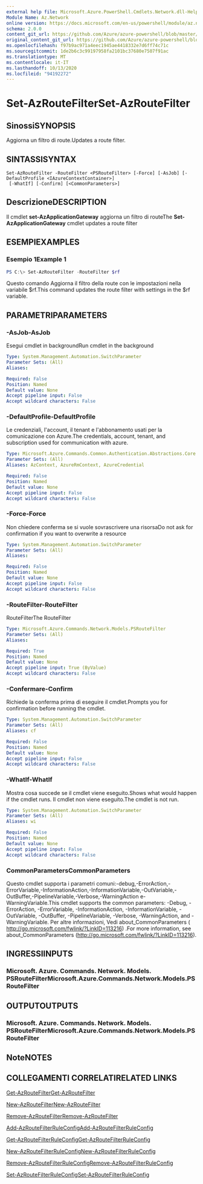 ```yaml
---
external help file: Microsoft.Azure.PowerShell.Cmdlets.Network.dll-Help.xml
Module Name: Az.Network
online version: https://docs.microsoft.com/en-us/powershell/module/az.network/set-azroutefilter
schema: 2.0.0
content_git_url: https://github.com/Azure/azure-powershell/blob/master/src/Network/Network/help/Set-AzRouteFilter.md
original_content_git_url: https://github.com/Azure/azure-powershell/blob/master/src/Network/Network/help/Set-AzRouteFilter.md
ms.openlocfilehash: f97b9ac971a4eec1945ae4418332e7d6ff74c71c
ms.sourcegitcommit: 1de2b6c3c99197958fa2101bc37680e7507f91ac
ms.translationtype: MT
ms.contentlocale: it-IT
ms.lasthandoff: 10/13/2020
ms.locfileid: "94192272"
---
```

# <span data-ttu-id="cd527-101">Set-AzRouteFilter</span><span class="sxs-lookup"><span data-stu-id="cd527-101">Set-AzRouteFilter</span></span>

## <span data-ttu-id="cd527-102">Sinossi</span><span class="sxs-lookup"><span data-stu-id="cd527-102">SYNOPSIS</span></span>
<span data-ttu-id="cd527-103">Aggiorna un filtro di route.</span><span class="sxs-lookup"><span data-stu-id="cd527-103">Updates a route filter.</span></span>

## <span data-ttu-id="cd527-104">SINTASSI</span><span class="sxs-lookup"><span data-stu-id="cd527-104">SYNTAX</span></span>

```
Set-AzRouteFilter -RouteFilter <PSRouteFilter> [-Force] [-AsJob] [-DefaultProfile <IAzureContextContainer>]
 [-WhatIf] [-Confirm] [<CommonParameters>]
```

## <span data-ttu-id="cd527-105">Descrizione</span><span class="sxs-lookup"><span data-stu-id="cd527-105">DESCRIPTION</span></span>
<span data-ttu-id="cd527-106">Il cmdlet **set-AzApplicationGateway** aggiorna un filtro di route</span><span class="sxs-lookup"><span data-stu-id="cd527-106">The **Set-AzApplicationGateway** cmdlet updates a route filter</span></span>

## <span data-ttu-id="cd527-107">ESEMPI</span><span class="sxs-lookup"><span data-stu-id="cd527-107">EXAMPLES</span></span>

### <span data-ttu-id="cd527-108">Esempio 1</span><span class="sxs-lookup"><span data-stu-id="cd527-108">Example 1</span></span>
```powershell
PS C:\> Set-AzRouteFilter -RouteFilter $rf
```

<span data-ttu-id="cd527-109">Questo comando Aggiorna il filtro della route con le impostazioni nella variabile $rf.</span><span class="sxs-lookup"><span data-stu-id="cd527-109">This command updates the route filter with settings in the $rf variable.</span></span>

## <span data-ttu-id="cd527-110">PARAMETRI</span><span class="sxs-lookup"><span data-stu-id="cd527-110">PARAMETERS</span></span>

### <span data-ttu-id="cd527-111">-AsJob</span><span class="sxs-lookup"><span data-stu-id="cd527-111">-AsJob</span></span>
<span data-ttu-id="cd527-112">Esegui cmdlet in background</span><span class="sxs-lookup"><span data-stu-id="cd527-112">Run cmdlet in the background</span></span>

```yaml
Type: System.Management.Automation.SwitchParameter
Parameter Sets: (All)
Aliases:

Required: False
Position: Named
Default value: None
Accept pipeline input: False
Accept wildcard characters: False
```

### <span data-ttu-id="cd527-113">-DefaultProfile</span><span class="sxs-lookup"><span data-stu-id="cd527-113">-DefaultProfile</span></span>
<span data-ttu-id="cd527-114">Le credenziali, l'account, il tenant e l'abbonamento usati per la comunicazione con Azure.</span><span class="sxs-lookup"><span data-stu-id="cd527-114">The credentials, account, tenant, and subscription used for communication with azure.</span></span>

```yaml
Type: Microsoft.Azure.Commands.Common.Authentication.Abstractions.Core.IAzureContextContainer
Parameter Sets: (All)
Aliases: AzContext, AzureRmContext, AzureCredential

Required: False
Position: Named
Default value: None
Accept pipeline input: False
Accept wildcard characters: False
```

### <span data-ttu-id="cd527-115">-Force</span><span class="sxs-lookup"><span data-stu-id="cd527-115">-Force</span></span>
<span data-ttu-id="cd527-116">Non chiedere conferma se si vuole sovrascrivere una risorsa</span><span class="sxs-lookup"><span data-stu-id="cd527-116">Do not ask for confirmation if you want to overwrite a resource</span></span>

```yaml
Type: System.Management.Automation.SwitchParameter
Parameter Sets: (All)
Aliases:

Required: False
Position: Named
Default value: None
Accept pipeline input: False
Accept wildcard characters: False
```

### <span data-ttu-id="cd527-117">-RouteFilter</span><span class="sxs-lookup"><span data-stu-id="cd527-117">-RouteFilter</span></span>
<span data-ttu-id="cd527-118">RouteFilter</span><span class="sxs-lookup"><span data-stu-id="cd527-118">The RouteFilter</span></span>

```yaml
Type: Microsoft.Azure.Commands.Network.Models.PSRouteFilter
Parameter Sets: (All)
Aliases:

Required: True
Position: Named
Default value: None
Accept pipeline input: True (ByValue)
Accept wildcard characters: False
```

### <span data-ttu-id="cd527-119">-Confermare</span><span class="sxs-lookup"><span data-stu-id="cd527-119">-Confirm</span></span>
<span data-ttu-id="cd527-120">Richiede la conferma prima di eseguire il cmdlet.</span><span class="sxs-lookup"><span data-stu-id="cd527-120">Prompts you for confirmation before running the cmdlet.</span></span>

```yaml
Type: System.Management.Automation.SwitchParameter
Parameter Sets: (All)
Aliases: cf

Required: False
Position: Named
Default value: None
Accept pipeline input: False
Accept wildcard characters: False
```

### <span data-ttu-id="cd527-121">-WhatIf</span><span class="sxs-lookup"><span data-stu-id="cd527-121">-WhatIf</span></span>
<span data-ttu-id="cd527-122">Mostra cosa succede se il cmdlet viene eseguito.</span><span class="sxs-lookup"><span data-stu-id="cd527-122">Shows what would happen if the cmdlet runs.</span></span> <span data-ttu-id="cd527-123">Il cmdlet non viene eseguito.</span><span class="sxs-lookup"><span data-stu-id="cd527-123">The cmdlet is not run.</span></span>

```yaml
Type: System.Management.Automation.SwitchParameter
Parameter Sets: (All)
Aliases: wi

Required: False
Position: Named
Default value: None
Accept pipeline input: False
Accept wildcard characters: False
```

### <span data-ttu-id="cd527-124">CommonParameters</span><span class="sxs-lookup"><span data-stu-id="cd527-124">CommonParameters</span></span>
<span data-ttu-id="cd527-125">Questo cmdlet supporta i parametri comuni:-debug,-ErrorAction,-ErrorVariable,-InformationAction,-InformationVariable,-OutVariable,-OutBuffer,-PipelineVariable,-Verbose,-WarningAction e-WarningVariable.</span><span class="sxs-lookup"><span data-stu-id="cd527-125">This cmdlet supports the common parameters: -Debug, -ErrorAction, -ErrorVariable, -InformationAction, -InformationVariable, -OutVariable, -OutBuffer, -PipelineVariable, -Verbose, -WarningAction, and -WarningVariable.</span></span> <span data-ttu-id="cd527-126">Per altre informazioni, Vedi about_CommonParameters ( http://go.microsoft.com/fwlink/?LinkID=113216) .</span><span class="sxs-lookup"><span data-stu-id="cd527-126">For more information, see about_CommonParameters (http://go.microsoft.com/fwlink/?LinkID=113216).</span></span>

## <span data-ttu-id="cd527-127">INGRESSI</span><span class="sxs-lookup"><span data-stu-id="cd527-127">INPUTS</span></span>

### <span data-ttu-id="cd527-128">Microsoft. Azure. Commands. Network. Models. PSRouteFilter</span><span class="sxs-lookup"><span data-stu-id="cd527-128">Microsoft.Azure.Commands.Network.Models.PSRouteFilter</span></span>

## <span data-ttu-id="cd527-129">OUTPUT</span><span class="sxs-lookup"><span data-stu-id="cd527-129">OUTPUTS</span></span>

### <span data-ttu-id="cd527-130">Microsoft. Azure. Commands. Network. Models. PSRouteFilter</span><span class="sxs-lookup"><span data-stu-id="cd527-130">Microsoft.Azure.Commands.Network.Models.PSRouteFilter</span></span>

## <span data-ttu-id="cd527-131">Note</span><span class="sxs-lookup"><span data-stu-id="cd527-131">NOTES</span></span>

## <span data-ttu-id="cd527-132">COLLEGAMENTI CORRELATI</span><span class="sxs-lookup"><span data-stu-id="cd527-132">RELATED LINKS</span></span>

[<span data-ttu-id="cd527-133">Get-AzRouteFilter</span><span class="sxs-lookup"><span data-stu-id="cd527-133">Get-AzRouteFilter</span></span>](./Get-AzRouteFilter.md)

[<span data-ttu-id="cd527-134">New-AzRouteFilter</span><span class="sxs-lookup"><span data-stu-id="cd527-134">New-AzRouteFilter</span></span>](./New-AzRouteFilter.md)

[<span data-ttu-id="cd527-135">Remove-AzRouteFilter</span><span class="sxs-lookup"><span data-stu-id="cd527-135">Remove-AzRouteFilter</span></span>](./Remove-AzRouteFilter.md)

[<span data-ttu-id="cd527-136">Add-AzRouteFilterRuleConfig</span><span class="sxs-lookup"><span data-stu-id="cd527-136">Add-AzRouteFilterRuleConfig</span></span>](./Add-AzRouteFilterRuleConfig.md)

[<span data-ttu-id="cd527-137">Get-AzRouteFilterRuleConfig</span><span class="sxs-lookup"><span data-stu-id="cd527-137">Get-AzRouteFilterRuleConfig</span></span>](./Get-AzRouteFilterRuleConfig.md)

[<span data-ttu-id="cd527-138">New-AzRouteFilterRuleConfig</span><span class="sxs-lookup"><span data-stu-id="cd527-138">New-AzRouteFilterRuleConfig</span></span>](./New-AzRouteFilterRuleConfig.md)

[<span data-ttu-id="cd527-139">Remove-AzRouteFilterRuleConfig</span><span class="sxs-lookup"><span data-stu-id="cd527-139">Remove-AzRouteFilterRuleConfig</span></span>](./Remove-AzRouteFilterRuleConfig.md)

[<span data-ttu-id="cd527-140">Set-AzRouteFilterRuleConfig</span><span class="sxs-lookup"><span data-stu-id="cd527-140">Set-AzRouteFilterRuleConfig</span></span>](./Set-AzRouteFilterRuleConfig.md)
